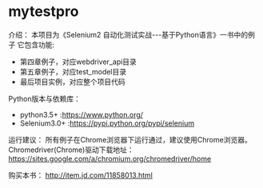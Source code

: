 # mytestpro

介绍：
  本项目为《Selenium2 自动化测试实战---基于Python语言》一书中的例子
  它包含功能:
  * 第四章例子，对应webdriver_api目录
  * 第五章例子，对应test_model目录
  * 最后项目实例，对应整个项目代码
  

Python版本与依赖库：
  * python3.5+ :https://www.python.org/
  * Selenium3.0+ :https://pypi.python.org/pypi/selenium 
  

运行建议：
   所有例子在Chrome浏览器下运行通过，建议使用Chrome浏览器。
   Chromedriver(Chrome)驱动下载地址：https://sites.google.com/a/chromium.org/chromedriver/home


购买本书：
  http://item.jd.com/11858013.html